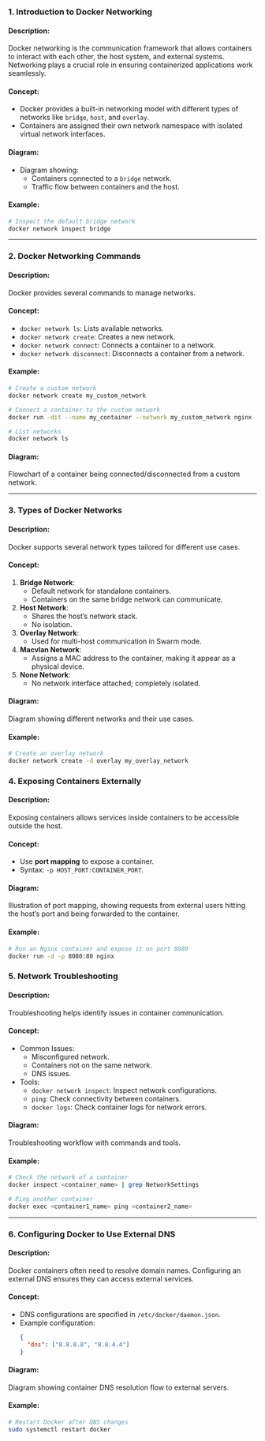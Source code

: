 ### **1. Introduction to Docker Networking**
#### **Description**:
Docker networking is the communication framework that allows containers to interact with each other, the host system, and external systems. Networking plays a crucial role in ensuring containerized applications work seamlessly.

#### **Concept**:
- Docker provides a built-in networking model with different types of networks like `bridge`, `host`, and `overlay`.
- Containers are assigned their own network namespace with isolated virtual network interfaces.
  
#### **Diagram**:
- Diagram showing:
  - Containers connected to a `bridge` network.
  - Traffic flow between containers and the host.
  
#### **Example**:
```bash
# Inspect the default bridge network
docker network inspect bridge
```

---

### **2. Docker Networking Commands**
#### **Description**:
Docker provides several commands to manage networks.

#### **Concept**:
- `docker network ls`: Lists available networks.
- `docker network create`: Creates a new network.
- `docker network connect`: Connects a container to a network.
- `docker network disconnect`: Disconnects a container from a network.

#### **Example**:
```bash
# Create a custom network
docker network create my_custom_network

# Connect a container to the custom network
docker run -dit --name my_container --network my_custom_network nginx

# List networks
docker network ls
```

#### **Diagram**:
Flowchart of a container being connected/disconnected from a custom network.

---

### **3. Types of Docker Networks**
#### **Description**:
Docker supports several network types tailored for different use cases.

#### **Concept**:
1. **Bridge Network**:
   - Default network for standalone containers.
   - Containers on the same bridge network can communicate.
2. **Host Network**:
   - Shares the host’s network stack.
   - No isolation.
3. **Overlay Network**:
   - Used for multi-host communication in Swarm mode.
4. **Macvlan Network**:
   - Assigns a MAC address to the container, making it appear as a physical device.
5. **None Network**:
   - No network interface attached; completely isolated.

#### **Diagram**:
Diagram showing different networks and their use cases.

#### **Example**:
```bash
# Create an overlay network
docker network create -d overlay my_overlay_network
```

### **4. Exposing Containers Externally**
#### **Description**:
Exposing containers allows services inside containers to be accessible outside the host.

#### **Concept**:
- Use **port mapping** to expose a container.
- Syntax: `-p HOST_PORT:CONTAINER_PORT`.
  
#### **Diagram**:
Illustration of port mapping, showing requests from external users hitting the host’s port and being forwarded to the container.

#### **Example**:
```bash
# Run an Nginx container and expose it on port 8080
docker run -d -p 8080:80 nginx
```

### **5. Network Troubleshooting**
#### **Description**:
Troubleshooting helps identify issues in container communication.

#### **Concept**:
- Common Issues:
  - Misconfigured network.
  - Containers not on the same network.
  - DNS issues.
- Tools:
  - `docker network inspect`: Inspect network configurations.
  - `ping`: Check connectivity between containers.
  - `docker logs`: Check container logs for network errors.

#### **Diagram**:
Troubleshooting workflow with commands and tools.

#### **Example**:
```bash
# Check the network of a container
docker inspect <container_name> | grep NetworkSettings

# Ping another container
docker exec <container1_name> ping <container2_name>
```

---

### **6. Configuring Docker to Use External DNS**
#### **Description**:
Docker containers often need to resolve domain names. Configuring an external DNS ensures they can access external services.

#### **Concept**:
- DNS configurations are specified in `/etc/docker/daemon.json`.
- Example configuration:
  ```json
  {
    "dns": ["8.8.8.8", "8.8.4.4"]
  }
  ```

#### **Diagram**:
Diagram showing container DNS resolution flow to external servers.

#### **Example**:
```bash
# Restart Docker after DNS changes
sudo systemctl restart docker
```

